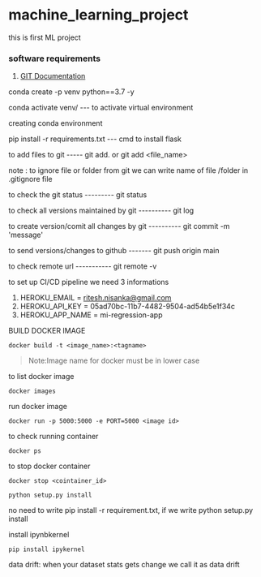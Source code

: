 # machine_learning_project
this is first ML project

### software requirements
1.  [GIT Documentation](https://git-scm.com/docs/gittutorial)



conda create -p venv python==3.7 -y

conda activate venv/ --- to activate virtual environment


creating conda environment

pip install -r requirements.txt --- cmd to install flask

to add files to git ----- git add. or git add <file_name>

note : to ignore file or folder from git we can write name of file /folder in .gitignore file

to check the git status --------- git status

to check all versions maintained by git ---------- git log

to create version/comit all changes by git ---------- git commit -m 'message'

to send versions/changes to github ------- git push origin main

to check remote url ----------- git remote -v

to set up CI/CD pipeline we need 3 informations

1. HEROKU_EMAIL = ritesh.nisanka@gmail.com
2. HEROKU_API_KEY = 05ad70bc-11b7-4482-9504-ad54b5e1f34c
3. HEROKU_APP_NAME = mi-regression-app

BUILD DOCKER IMAGE

```
docker build -t <image_name>:<tagname>
```
>Note:Image name for docker must be in lower case

to list docker image
```
docker images
```

run docker image
```
docker run -p 5000:5000 -e PORT=5000 <image id>
```

to check running container 
```
docker ps
```

to stop docker container
```
docker stop <cointainer_id>
```


```
python setup.py install
```
no need to write pip install -r requirement.txt, if we write python setup.py install

install ipynbkernel

```
pip install ipykernel

```

data drift:
when your dataset stats gets change we call it as data drift
